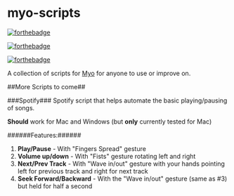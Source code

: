 myo-scripts
===========
[![forthebadge](http://forthebadge.com/badges/designed-in-ms-paint.svg)](http://forthebadge.com)

[![forthebadge](http://forthebadge.com/badges/built-with-swag.svg)](http://forthebadge.com)

[![forthebadge](http://forthebadge.com/badges/powered-by-jeffs-keyboard.svg)](http://forthebadge.com)

A collection of scripts for [Myo](https://www.thalmic.com/en/myo/ "Myo") for anyone to use or improve on.

##More Scripts to come##

###Spotify###
Spotify script that helps automate the basic playing/pausing of songs.

**Should** work for Mac and Windows (but **only** currently tested for Mac)

######Features:######
1. **Play/Pause** - With "Fingers Spread" gesture
2. **Volume up/down** - With "Fists" gesture rotating left and right
3. **Next/Prev Track** - With "Wave in/out" gesture with your hands pointing left for previous track and right for next track
4. **Seek Forward/Backward** - With the "Wave in/out" gesture (same as #3) but held for half a second

